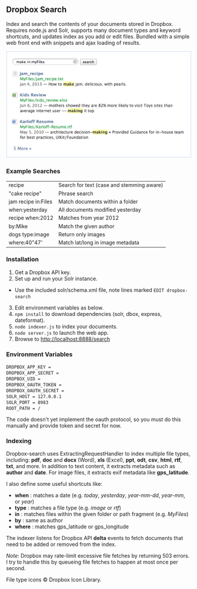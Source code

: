 Dropbox Search
--------------

Index and search the contents of your documents stored in Dropbox.  Requires node.js and Solr,
supports many document types and keyword shortcuts, and updates index as you add or edit files.
Bundled with a simple web front end with snippets and ajax loading of results.

![Search screenshot](/web/screenshot.png)

### Example Searches

<table>
<tr><td>recipe</td><td>Search for text (case and stemming aware)</td></tr>
<tr><td>"cake recipe"</td><td>Phrase search</td></tr>
<tr><td>jam recipe in:Files</td><td>Match documents within a folder</td></tr>
<tr><td>when:yesterday</td><td>All documents modified yesterday</td></tr>
<tr><td>recipe when:2012</td><td>Matches from year 2012</td></tr>
<tr><td>by:Mike</td><td>Match the given author</td></tr>
<tr><td>dogs type:image</td><td>Return only images</td></tr>
<tr><td>where:40"47'</td><td>Match lat/long in image metadata</td></tr>
</table>

### Installation

1. Get a Dropbox API key.
2. Set up and run your Solr instance.
  * Use the included solr/schema.xml file, note lines marked `EDIT dropbox-search`
3. Edit environment variables as below.
4. `npm install` to download dependencies (solr, dbox, express, dateformat).
5. `node indexer.js` to index your documents.
6. `node server.js` to launch the web app.
7. Browse to [http://localhost:8888/search](http://localhost:8888/search)

### Environment Variables

    DROPBOX_APP_KEY =
    DROPBOX_APP_SECRET =
    DROPBOX_UID =
    DROPBOX_OAUTH_TOKEN =
    DROPBOX_OAUTH_SECRET =
    SOLR_HOST = 127.0.0.1
    SOLR_PORT = 8983
    ROOT_PATH = /

The code doesn't yet implement the oauth protocol, so you must do this manually and provide token and secret for now.

### Indexing

Dropbox-search uses ExtractingRequestHandler to index multiple file types, including: **pdf**, **doc** and **docx** (Word),
**xls** (Excel), **ppt**, **odt**, **csv**, **html**, **rtf**, **txt**, and more.  In addition to text content, it extracts metadata
such as **author** and **date**. For image files, it extracts exif metadata like **gps_latitude**.

I also define some useful shortcuts like:

* **when** : matches a date (e.g. _today_, _yesterday_, _year-mm-dd_, _year-mm_, or _year_)
* **type** : matches a file type (e.g. _image_ or _rtf_)
* **in** : matches files within the given folder or path fragment (e.g. _MyFiles_)
* **by** : same as author
* **where** : matches gps_latitude or gps_longitude

The indexer listens for Dropbox API **delta** events to fetch documents that need to be added or removed from the index.

_Note_: Dropbox may rate-limit excessive file fetches by returning 503 errors.  I try to handle this
by queueing file fetches to happen at most once per second.

File type icons &copy; Dropbox Icon Library.
